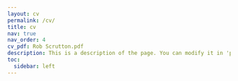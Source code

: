 ```yaml
---
layout: cv
permalink: /cv/
title: cv
nav: true
nav_order: 4
cv_pdf: Rob Scrutton.pdf
description: This is a description of the page. You can modify it in 'pages/_cv.md'. You can also change or remove the top pdf download button.
toc:
  sidebar: left
---
```

